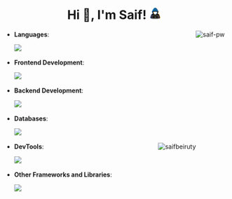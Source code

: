 <h1 align="center">Hi 👋, I'm Saif! <picture><img src = "https://github.com/0xAbdulKhalid/0xAbdulKhalid/raw/main/assets/mdImages/about_me.gif" width = 27px></picture></h1>

  <img align="right" height="280" src="https://github.com/Adam-pw/Adam-pw/blob/main/animation_500_kxa883sd.gif" alt="saif-pw" />

- **Languages**:

    <p>
  
  <a href="https://skillicons.dev">
    <img src="https://skillicons.dev/icons?i=js,ts,python,java,matlab&perline=10" />
  </a>
</p>  


    
- **Frontend Development**:
    <p>
  <a href="https://skillicons.dev">
    <img src="https://skillicons.dev/icons?i=react,next,html,css,d3,materialui,tailwind,bootstrap&perline=10" />
  </a>
</p>  


- **Backend Development**:
    <p>
  <a href="https://skillicons.dev">
    <img src="https://skillicons.dev/icons?i=nodejs,express,spring,redis,raspberrypi,arduino&perline=14" />
  </a>
</p> 



- **Databases**:
     <p>
  <a href="https://skillicons.dev">
    <img src="https://skillicons.dev/icons?i=postgres,mongodb,dynamodb&perline=14" />
  </a>
</p>  
<p><img align="right" src="https://github-readme-stats.vercel.app/api/top-langs?username=saifbeiruty&show_icons=true&locale=en&layout=compact&theme=chartreuse-dark" alt="saifbeiruty" /></p>


- **DevTools**:
     <p>
  <a href="https://skillicons.dev">
    <img src="https://skillicons.dev/icons?i=aws,docker,kubernetes,git,github,postman,webpack,vscode,idea&perline=14" />
  </a>
</p>  

- **Other Frameworks and Libraries**:
     <p>
  <a href="https://skillicons.dev">
    <img src="https://skillicons.dev/icons?i=tensorflow,pytorch,jest,prisma&perline=14" />
  </a>
</p>  

